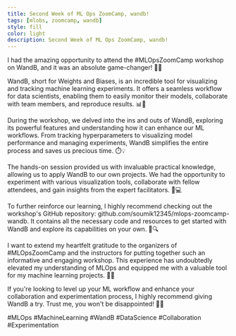 ```yaml
---
title: Second Week of ML Ops ZoomCamp, wandb!
tags: [mlobs, zoomcamp, wandb]
style: fill
color: light
description: Second Week of ML Ops ZoomCamp, wandb!
---
```


I had the amazing opportunity to attend the #MLOpsZoomCamp workshop on WandB, and it was an absolute game-changer! 🚀✨

WandB, short for Weights and Biases, is an incredible tool for visualizing and tracking machine learning experiments. It offers a seamless workflow for data scientists, enabling them to easily monitor their models, collaborate with team members, and reproduce results. 📊🧪

During the workshop, we delved into the ins and outs of WandB, exploring its powerful features and understanding how it can enhance our ML workflows. From tracking hyperparameters to visualizing model performance and managing experiments, WandB simplifies the entire process and saves us precious time. ⏱️💡

The hands-on session provided us with invaluable practical knowledge, allowing us to apply WandB to our own projects. We had the opportunity to experiment with various visualization tools, collaborate with fellow attendees, and gain insights from the expert facilitators. 🙌💻

To further reinforce our learning, I highly recommend checking out the workshop's GitHub repository: github.com/soumik12345/mlops-zoomcamp-wandb. It contains all the necessary code and resources to get started with WandB and explore its capabilities on your own. 📂🔍

I want to extend my heartfelt gratitude to the organizers of #MLOpsZoomCamp and the instructors for putting together such an informative and engaging workshop. This experience has undoubtedly elevated my understanding of MLOps and equipped me with a valuable tool for my machine learning projects. 🤩🔬

If you're looking to level up your ML workflow and enhance your collaboration and experimentation process, I highly recommend giving WandB a try. Trust me, you won't be disappointed! 🚀💪

#MLOps #MachineLearning #WandB #DataScience #Collaboration #Experimentation